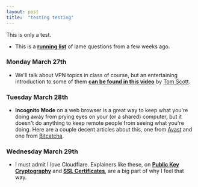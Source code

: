 ```yaml
---
layout: post
title:  "testing testing"
---
```


This is only a test.

- This is a [**running list**](/assets/VPN_questions.html) of lame questions from a few weeks ago.

### Monday March 27th

- We'll talk about VPN topics in class of course, but an entertaining introduction to some of them [**can be found in this video**](https://www.youtube.com/watch?v=WVDQEoe6ZWY) by [Tom Scott](https://en.wikipedia.org/wiki/Tom_Scott_(presenter)).



### Tuesday March 28th


- **Incognito Mode** on a web browser is a great way to keep what you're doing away from prying eyes on your (or a shared) computer, but it doesn't do anything to keep remote people from seeing what you're doing. Here are a couple decent articles about this, one from [Avast](https://www.avast.com/c-what-is-incognito-mode
) and one from [Bitcatcha](https://www.bitcatcha.com/blog/can-wifi-owner-see-what-sites-visited-incognito/). 



### Wednesday March 29th

- I must admit I love Cloudflare. Explainers like these, on [**Public Key Cryptography**](https://www.cloudflare.com/learning/ssl/how-does-public-key-encryption-work/) and [**SSL Certificates**](https://www.cloudflare.com/learning/ssl/what-is-an-ssl-certificate/), are a big part of why I feel that way.



